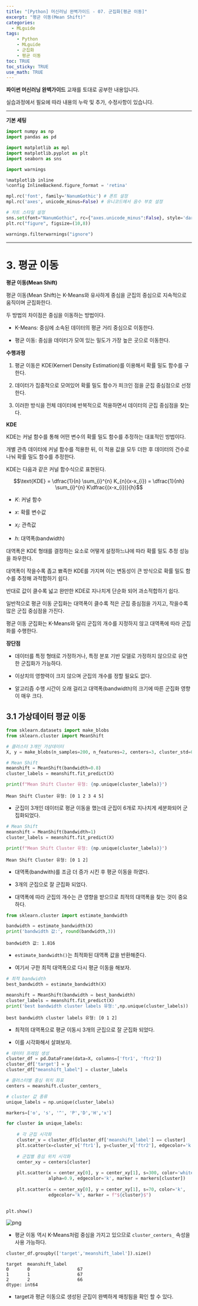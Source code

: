```yaml
---
title: "[Python] 머신러닝 완벽가이드 - 07. 군집화[평균 이동]"
excerpt: "평균 이동(Mean Shift)"
categories: 
  - MLguide
tags: 
    - Python
    - MLguide
    - 군집화
    - 평균 이동
toc: TRUE
toc_sticky: TRUE
use_math: TRUE
---
```


**파이썬 머신러닝 완벽가이드** 교재를 토대로 공부한 내용입니다.

실습과정에서 필요에 따라 내용의 누락 및 추가, 수정사항이 있습니다.

---


**기본 세팅**


```python
import numpy as np
import pandas as pd

import matplotlib as mpl
import matplotlib.pyplot as plt
import seaborn as sns

import warnings
```


```python
%matplotlib inline
%config InlineBackend.figure_format = 'retina'

mpl.rc('font', family='NanumGothic') # 폰트 설정
mpl.rc('axes', unicode_minus=False) # 유니코드에서 음수 부호 설정

# 차트 스타일 설정
sns.set(font="NanumGothic", rc={"axes.unicode_minus":False}, style='darkgrid')
plt.rc("figure", figsize=(10,8))

warnings.filterwarnings("ignore")
```

---

# 3. 평균 이동

**평균 이동(Mean Shift)**

평균 이동(Mean Shift)는 K-Means와 유사하게 중심을 군집의 중심으로 지속적으로 움직이며 군집화한다.

두 방법의 차이점은 중심을 이동하는 방법이다.


- K-Means: 중심에 소속된 데이터의 평균 거리 중심으로 이동한다.


- 평균 이동: 중심을 데이터가 모여 있는 밀도가 가장 높은 곳으로 이동한다.

**수행과정**

1. 평균 이동은 KDE(Kernerl Density Estimation)를 이용해서 확률 밀도 함수를 구한다.


2. 데이터가 집중적으로 모여있어 확률 밀도 함수가 피크인 점을 군집 중심점으로 선정한다.


3. 이러한 방식을 전체 데이터에 반복적으로 적용하면서 데이터의 군집 중심점을 찾는다.

**KDE**

KDE는 커널 함수를 통해 어떤 변수의 확률 밀도 함수를 추정하는 대표적인 방법이다.

개별 관측 데이터에 커널 함수를 적용한 뒤, 이 적용 값을 모두 더한 후 데이터의 건수로 나눠 확률 밀도 함수를 추정한다.

KDE는 다음과 같은 커널 함수식으로 표현된다.

$$\text{KDE} = \dfrac{1}{n} \sum_{i}^{n} K_{n}(x-x_{i}) = \dfrac{1}{nh} \sum_{i}^{n} K\dfrac{(x-x_{i})}{h}$$

- $K$: 커널 함수


- $x$: 확률 변수값


- $x_{i}$: 관측값


- $h$: 대역폭(bandwidth)

대역폭은 KDE 형태를 결정하는 요소로 어떻게 설정하느냐에 따라 확률 밀도 추정 성능을 좌우한다.

대역폭이 작을수록 좁고 뾰족한 KDE를 가지며 이는 변동성이 큰 방식으로 확률 밀도 함수를 추정해 과적합하기 쉽다.

반대로 값이 클수록 넓고 완만한 KDE로 지나치게 단순화 되어 과소적합하기 쉽다.

일반적으로 평균 이동 군집화는 대역폭이 클수록 적은 군집 중심점을 가지고, 작을수록 많은 군집 중심점을 가진다.

평균 이동 군집화는 K-Means와 달리 군집의 개수를 지정하지 않고 대역폭에 따라 군집화를 수행한다.

**장단점**

- 데이터를 특정 형태로 가정하거나, 특정 분포 기반 모델로 가정하지 않으므로 유연한 군집화가 가능하다.


- 이상치의 영향력이 크지 않으며 군집의 개수를 정할 필요도 없다.


- 알고리즘 수행 시간이 오래 걸리고 대역폭(bandwidth)의 크기에 따른 군집화 영향이 매우 크다.

## 3.1 가상데이터 평균 이동


```python
from sklearn.datasets import make_blobs
from sklearn.cluster import MeanShift

# 클러스터 3개인 가상데이터
X, y = make_blobs(n_samples=200, n_features=2, centers=3, cluster_std=0.7, random_state=0)

# Mean Shift
meanshift = MeanShift(bandwidth=0.8)
cluster_labels = meanshift.fit_predict(X)

print(f"Mean Shift Cluster 유형: {np.unique(cluster_labels)}")
```

    Mean Shift Cluster 유형: [0 1 2 3 4 5]
    

- 군집이 3개인 데이터로 평균 이동을 했는데 군집이 6개로 지나치게 세분화되어 군집화되었다.


```python
# Mean Shift
meanshift = MeanShift(bandwidth=1)
cluster_labels = meanshift.fit_predict(X)

print(f"Mean Shift Cluster 유형: {np.unique(cluster_labels)}")
```

    Mean Shift Cluster 유형: [0 1 2]
    

- 대역폭(bandwith)를 조금 더 증가 시킨 후 평균 이동을 하였다.


- 3개의 군집으로 잘 군집화 되었다.


- 대역폭에 따라 군집의 개수는 큰 영향을 받으므로 최적의 대역폭을 찾는 것이 중요하다.


```python
from sklearn.cluster import estimate_bandwidth

bandwidth = estimate_bandwidth(X)
print('bandwidth 값:', round(bandwidth,3))
```

    bandwidth 값: 1.816
    

- `estimate_bandwidth()`는 최적화된 대역폭 값을 반환해준다.


- 여기서 구한 최적 대역폭으로 다시 평균 이동을 해보자.


```python
# 최적 bandwidth
best_bandwidth = estimate_bandwidth(X)

meanshift = MeanShift(bandwidth = best_bandwidth)
cluster_labels = meanshift.fit_predict(X)
print('best bandwidth cluster labels 유형:',np.unique(cluster_labels))
```

    best bandwidth cluster labels 유형: [0 1 2]
    

- 최적의 대역폭으로 평균 이동시 3개의 군집으로 잘 군집화 되었다.


- 이를 시각화해서 살펴보자.


```python
# 데이터 프레임 생성
cluster_df = pd.DataFrame(data=X, columns=['ftr1', 'ftr2'])
cluster_df['target'] = y
cluster_df["meanshift_label"] = cluster_labels

# 클러스터별 중심 위치 좌표
centers = meanshift.cluster_centers_

# cluster 값 종류
unique_labels = np.unique(cluster_labels)

markers=['o', 's', '^', 'P','D','H','x']

for cluster in unique_labels:
    
    # 각 군집 시각화
    cluster_v = cluster_df[cluster_df['meanshift_label'] == cluster]    
    plt.scatter(x=cluster_v['ftr1'], y=cluster_v['ftr2'], edgecolor='k', marker=markers[cluster] )
    
    # 군집별 중심 위치 시각화
    center_xy = centers[cluster]
    
    plt.scatter(x = center_xy[0], y = center_xy[1], s=300, color='white',
                alpha=0.9, edgecolor='k', marker = markers[cluster])
    
    plt.scatter(x = center_xy[0], y = center_xy[1], s=70, color='k', 
                edgecolor='k', marker = f"${cluster}$")
    
    
plt.show()
```


    
![png](../../assets/images/post_images/2021-06-17-18/output_26_0.png)
    


- 평균 이동 역시 K-Means처럼 중심을 가지고 있으므로 `cluster_centers_` 속성을 사용 가능하다.


```python
cluster_df.groupby(['target','meanshift_label']).size()
```




    target  meanshift_label
    0       0                  67
    1       1                  67
    2       2                  66
    dtype: int64



- target과 평균 이동으로 생성된 군집이 완벽하게 매칭됨을 확인 할 수 있다.
